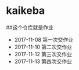 # kaikeba
##这个仓库就是作业

+ 2017-11-08 第一次交作业
+ 2017-11-10 第二次交作业
+ 2017-11-12 第三次交作业
+ 2017-11-13 第四次交作业